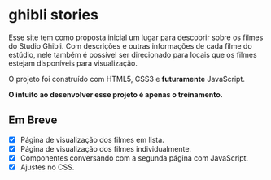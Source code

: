 # ghibli stories

Esse site tem como proposta inicial um lugar para descobrir sobre os filmes do Studio Ghibli.
Com descrições e outras informações de cada filme do estúdio, nele também é possível ser direcionado para locais que os filmes estejam disponíveis para visualização.


O projeto foi construído com HTML5, CSS3 e **futuramente** JavaScript. 

**O intuito ao desenvolver esse projeto é apenas o treinamento.**

## Em Breve

- [x] Página de visualização dos filmes em lista.
- [x] Página de visualização dos filmes individualmente.
- [x] Componentes conversando com a segunda página com JavaScript.
- [x] Ajustes no CSS.
